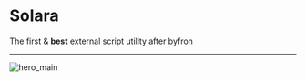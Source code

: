 # Solara
The first &amp; **best** external script utility after byfron <hr>
![hero_main](https://github.com/user-attachments/assets/48ab08a7-5085-4aa3-94e4-fdb06193d6d7)

